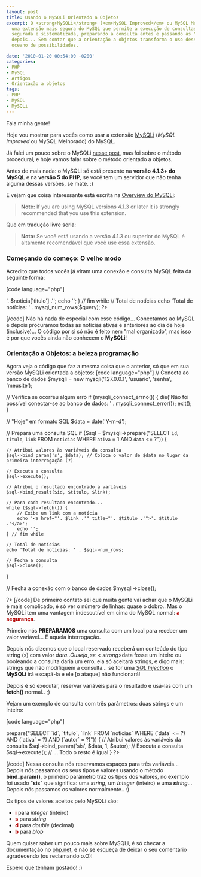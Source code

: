 ```yaml
---
layout: post
title: Usando o MySQLi Orientado a Objetos
excerpt: O <strong>MySQLi</strong> (<em>MySQL Improved</em> ou MySQL Melhorado) é
  uma extensão mais segura do MySQL que permite a execução de consultas SQL de forma
  segurada e sistematizada, preparando a consulta antes e passando as "variáveis"
  depois... Sem contar que a orientação a objetos transforma o uso dessa técnica num
  oceano de possibilidades.

date: '2010-01-20 00:54:00 -0200'
categories:
- PHP
- MySQL
- Artigos
- Orientação a objetos
tags:
- PHP
- MySQL
- MySQLi
---
```

Fala minha gente!

Hoje vou mostrar para vocês como usar a extensão <a href="http://br.php.net/manual/pt_BR/book.mysqli.php" title="MySQLi">MySQLi</a> (<em>MySQL Improved</em> ou MySQL Melhorado) do MySQL.

Já falei um pouco sobre o MySQLi <a href="/guia-pratico-de-mysqli-no-php" title="Guia prÃ¡tico de MySQLi no PHP">nesse post</a>, mas foi sobre o método procedural, e hoje vamos falar sobre o método orientado a objetos.

Antes de mais nada: o MySQLi só está presente na <strong>versão 4.1.3+ do MySQL</strong> e na <strong>versão 5 do PHP</strong>, se você tem um servidor que não tenha alguma dessas versões, se mate. :)

E vejam que coisa interessante está escrita na <a href="http://br.php.net/manual/pt_BR/mysqli.overview.php" title="MySQLi overview">Overview do MySQLi</a>:

<blockquote><strong>Note:</strong> If you are using MySQL versions 4.1.3 or later it is strongly recommended that you use this extension.
</blockquote>
Que em tradução livre seria:

<blockquote><strong>Nota:</strong> Se você está usando a versão 4.1.3 ou superior do MySQL é altamente recomendável que você use essa extensão.
</blockquote>

<h3>Começando do começo: O velho modo</h3>
Acredito que todos vocês já viram uma conexão e consulta MySQL feita da seguinte forma:


[code language="php"]
<?php

// Conecta ao banco de dados
mysql_connect('127.0.0.1', 'usuario', 'senha');
mysql_select_db('meusite');

// "Hoje" em formato SQL
$data = date('Y-m-d');

// Monta e executa uma consulta SQL
$sql = "SELECT `id`, `titulo`, `link` FROM `noticias` WHERE `ativa` = 1 AND `data` <= '". $data ."'";
$query = mysql_query($sql);

// Para cada resultado encontrado...
while ($noticia = mysql_fetch_assoc($query)) {
	// Exibe um link com a notícia
	echo '<a href="'. $noticia['link'] .'" title="'. $noticia['titulo'] .'">'. $noticia['titulo'] .'</a>';
	echo '';
} // fim while

// Total de notícias
echo 'Total de notícias: ' . mysql_num_rows($query);

?>
[/code]
Não há nada de especial com esse código... Conectamos ao MySQL e depois procuramos todas as notícias ativas e anteriores ao dia de hoje (inclusive)... O código por si só não é feito nem "mal organizado", mas isso é por que vocês ainda não conhecem o <strong>MySQLi</strong>!


<h3>Orientação a Objetos: a beleza programação</h3>
Agora veja o código que faz a mesma coisa que o anterior, só que em sua versão MySQLi orientada a objetos:
[code language="php"]
<?php

// Conecta ao banco de dados
$mysqli = new mysqli('127.0.0.1', 'usuario', 'senha', 'meusite');

// Verifica se ocorreu algum erro
if (mysqli_connect_errno()) {
    die('Não foi possível conectar-se ao banco de dados: ' . mysqli_connect_error());
    exit();
}

// "Hoje" em formato SQL
$data = date('Y-m-d');

// Prepara uma consulta SQL
if ($sql = $mysqli->prepare("SELECT `id`, `titulo`, `link` FROM `noticias` WHERE `ativa` = 1 AND `data` <= ?")) {

	// Atribui valores às variáveis da consulta
	$sql->bind_param('s', $data); // Coloca o valor de $data no lugar da primeira interrogação (?)

	// Executa a consulta
	$sql->execute();

	// Atribui o resultado encontrado a variáveis
	$sql->bind_result($id, $titulo, $link);

	// Para cada resultado encontrado...
	while ($sql->fetch()) {
		// Exibe um link com a notícia
		echo '<a href="'. $link .'" title="'. $titulo .'">'. $titulo .'</a>';
		echo '';
	} // fim while

	// Total de notícias
	echo 'Total de notícias: ' . $sql->num_rows;

	// Fecha a consulta
	$sql->close();
}

// Fecha a conexão com o banco de dados
$mysqli->close();

?>
[/code]
De primeiro contato sei que muita gente vai achar que o MySQLi é mais complicado, é só ver o número de linhas: quase o dobro.. Mas o MySQLi tem uma vantagem indescutível em cima do MySQL normal: <strong style="color: #B40000">a segurança</strong>.

Primeiro nós <strong>PREPARAMOS</strong> uma consulta com um local para receber um valor variável... É aquela interrogação.

Depois nós dizemos que o local reservado receberá um conteúdo do tipo string (s) com valor $data.. Ou seja, se <strong>$data</strong> fosse um inteiro ou booleando a consulta daria um erro, ela só aceitará strings, e digo mais: strings que não modifiquem a consulta... se for uma <a href="/?s=SQL+Injection" title="SQL Injection"><em>SQL Injection</em></a> o <strong>MySQLi</strong> irá escapá-la e ele [o ataque] não funcionará!

Depois é só executar, reservar variáveis para o resultado e usá-las com um <strong>fetch()</strong> normal.. ;)

Vejam um exemplo de consulta com três parâmetros: duas strings e um inteiro:


[code language="php"]
<?php

// "Hoje" em formato SQL
$data = date('Y-m-d');
// Nome do autor
$autor = 'Thiago Belem';

// Prepara uma consulta SQL
if ($sql = $mysqli->prepare("SELECT `id`, `titulo`, `link` FROM `noticias` WHERE (`data` <= ?) AND (`ativa` = ?) AND (`autor` = ?)")) {

	// Atribui valores às variáveis da consulta
	$sql->bind_param('sis', $data, 1, $autor);

	// Executa a consulta
	$sql->execute();

	// ... Todo o resto é igual
}
?>
[/code]
Nessa consulta nós reservamos espaços para três variáveis... Depois nós passamos os seus tipos e valores usando o método <strong>bind_param()</strong>, o primeiro parâmetro traz os tipos dos valores, no exemplo foi usado "<strong>sis</strong>" que significa: uma <em><strong>s</strong>tring</em>, um <em><strong>i</strong>nteger</em> (inteiro) e uma <em><strong>s</strong>tring</em>... Depois nós passamos os valores normalmente.. :)

Os tipos de valores aceitos pelo MySQLi são:

<ul>
<li><strong style="color: #B40000">i</strong> para <em>integer</em> (inteiro)</li>
<li><strong style="color: #B40000">s</strong> para <em>string</em></li>
<li><strong style="color: #B40000">d</strong> para <em>double</em> (decimal)</li>
<li><strong style="color: #B40000">b</strong> para <em>blob</em></li>
</ul>
Quem quiser saber um pouco mais sobre MySQLi, é só checar a documentação no <a href="http://php.net/">php.net</a>, e não se esqueça de deixar o seu comentário agradecendo (ou reclamando o.O)!

Espero que tenham gostado! :)

